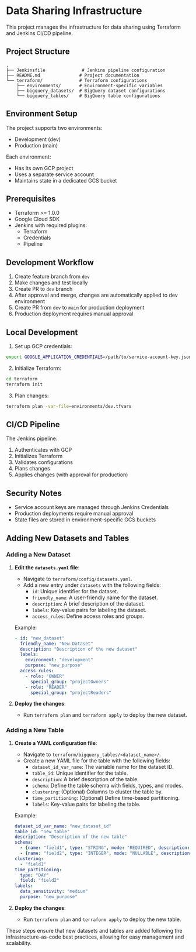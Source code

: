 # Data Sharing Infrastructure

This project manages the infrastructure for data sharing using Terraform and Jenkins CI/CD pipeline.

## Project Structure

```
.
├── Jenkinsfile              # Jenkins pipeline configuration
├── README.md               # Project documentation
└── terraform/              # Terraform configurations
    ├── environments/       # Environment-specific variables
    ├── bigquery_datasets/  # BigQuery dataset configurations
    └── bigquery_tables/    # BigQuery table configurations
```

## Environment Setup

The project supports two environments:
- Development (dev)
- Production (main)

Each environment:
- Has its own GCP project
- Uses a separate service account
- Maintains state in a dedicated GCS bucket

## Prerequisites

- Terraform >= 1.0.0
- Google Cloud SDK
- Jenkins with required plugins:
  - Terraform
  - Credentials
  - Pipeline

## Development Workflow

1. Create feature branch from `dev`
2. Make changes and test locally
3. Create PR to `dev` branch
4. After approval and merge, changes are automatically applied to dev environment
5. Create PR from `dev` to `main` for production deployment
6. Production deployment requires manual approval

## Local Development

1. Set up GCP credentials:
```bash
export GOOGLE_APPLICATION_CREDENTIALS=/path/to/service-account-key.json
```

2. Initialize Terraform:
```bash
cd terraform
terraform init
```

3. Plan changes:
```bash
terraform plan -var-file=environments/dev.tfvars
```

## CI/CD Pipeline

The Jenkins pipeline:
1. Authenticates with GCP
2. Initializes Terraform
3. Validates configurations
4. Plans changes
5. Applies changes (with approval for production)

## Security Notes

- Service account keys are managed through Jenkins Credentials
- Production deployments require manual approval
- State files are stored in environment-specific GCS buckets

## Adding New Datasets and Tables

### Adding a New Dataset
1. **Edit the `datasets.yaml` file**:
   - Navigate to `terraform/config/datasets.yaml`.
   - Add a new entry under `datasets` with the following fields:
     - `id`: Unique identifier for the dataset.
     - `friendly_name`: A user-friendly name for the dataset.
     - `description`: A brief description of the dataset.
     - `labels`: Key-value pairs for labeling the dataset.
     - `access_rules`: Define access roles and groups.

   Example:
   ```yaml
   - id: "new_dataset"
     friendly_name: "New Dataset"
     description: "Description of the new dataset"
     labels:
       environment: "development"
       purpose: "new_purpose"
     access_rules:
       - role: "OWNER"
         special_group: "projectOwners"
       - role: "READER"
         special_group: "projectReaders"
   ```

2. **Deploy the changes**:
   - Run `terraform plan` and `terraform apply` to deploy the new dataset.

### Adding a New Table
1. **Create a YAML configuration file**:
   - Navigate to `terraform/bigquery_tables/<dataset_name>/`.
   - Create a new YAML file for the table with the following fields:
     - `dataset_id_var_name`: The variable name for the dataset ID.
     - `table_id`: Unique identifier for the table.
     - `description`: A brief description of the table.
     - `schema`: Define the table schema with fields, types, and modes.
     - `clustering`: (Optional) Columns to cluster the table by.
     - `time_partitioning`: (Optional) Define time-based partitioning.
     - `labels`: Key-value pairs for labeling the table.

   Example:
   ```yaml
   dataset_id_var_name: "new_dataset_id"
   table_id: "new_table"
   description: "Description of the new table"
   schema:
     - {name: "field1", type: "STRING", mode: "REQUIRED", description: "Description of field1"}
     - {name: "field2", type: "INTEGER", mode: "NULLABLE", description: "Description of field2"}
   clustering:
     - "field1"
   time_partitioning:
     type: "DAY"
     field: "field2"
   labels:
     data_sensitivity: "medium"
     purpose: "new_purpose"
   ```

2. **Deploy the changes**:
   - Run `terraform plan` and `terraform apply` to deploy the new table.

These steps ensure that new datasets and tables are added following the infrastructure-as-code best practices, allowing for easy management and scalability.
